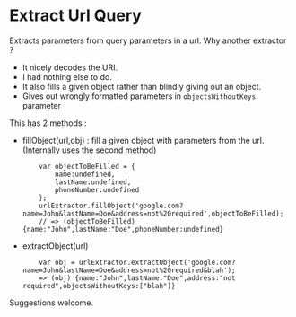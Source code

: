 # Extract Url Query

Extracts parameters from query parameters in a url. 
Why another extractor ?
- It nicely decodes the URI.
- I had nothing else to do.
- It also fills a given object rather than blindly giving out an object.
- Gives out wrongly formatted parameters in `objectsWithoutKeys` parameter

This has 2 methods : 

- fillObject(url,obj) : fill a given object with parameters from the url. (Internally uses the second method)
    ```node
        var objectToBeFilled = { 
            name:undefined,
            lastName:undefined,
            phoneNumber:undefined
        };
        urlExtractor.fillObject('google.com?name=John&lastName=Doe&address=not%20required',objectToBeFilled);
        // => (objectToBeFilled) {name:"John",lastName:"Doe",phoneNumber:undefined}
    ```
- extractObject(url)
    ```node
        var obj = urlExtractor.extractObject('google.com?name=John&lastName=Doe&address=not%20required&blah');
        => (obj) {name:"John",lastName:"Doe",address:"not required",objectsWithoutKeys:["blah"]}
    ```
Suggestions welcome.

